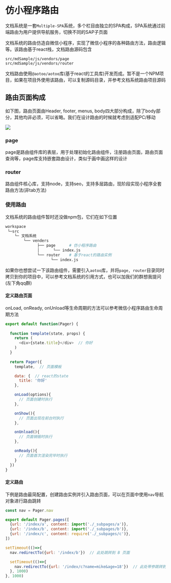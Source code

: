 # 仿小程序路由  

文档系统是一套`Multiple-SPA`系统，多个栏目由独立的SPA构成，SPA系统通过前端路由为用户提供导航服务，切换不同的SAP子页面

文档系统的路由仿造自微信小程序，实现了微信小程序的各种路由方法，路由逻辑等。该路由基于react栈，文档路由源码包含  

`src/mdSample/js/vendors/page`  
`src/mdSample/js/vendors/router`  

文档路由使用`@aotoo/aotoo`库(基于react的工具库)开发而成。暂不是一个NPM项目，如果在项目外使用该路由，可以复制源码目录，并参考文档系统路由项目源码  

## 路由页面构成  

如下图，路由页面由Header, footer, menus, body四大部分构成，除了body部分，其他均非必须，可以省略。我们在设计路由的时候就考虑到适配PC/移动

![](http://www.agzgz.com/imgs/agzgz/pageitem.jpeg)  

### page

page是路由组件库的表层，用于处理初始化路由组件，注册路由页面，路由页面查询等，page库支持嵌套路由设计，类似于画中画这样的设计  

### router  

路由组件核心库，支持node，支持seo，支持多层路由，现阶段实现小程序全套路由方法(非tab方法)

### 使用路由

文档系统的路由组件暂时还没做npm包，它们在如下位置  

```bash
workspace
 └─src
    └─ 文档系统
        └── venders
              ├── page      # 仿小程序路由
              │      └── index.js
              └── router    # 基于react的路由实例
                    └── index.js
```

如果你也想尝试一下该路由组件，需要引入`aotoo`库，并将`page, router`目录同时拷贝到你的项目中，可以参考文档系统的引用方式，也可以加我们的群想我提问(左下角qq群)

#### 定义路由页面  

onLoad, onReady, onUnload等生命周期的方法可以参考微信小程序路由生命周期方法

```js
export default function(Pager) {
  
  function template(state, props) {
    return (
      <div>{state.title}</div>  // 你好
    )
  }
  
  return Pager({
    template,  // 页面模板

    data: {  // react的state
      title: '你好'
    },

    onLoad(options){
      // 页面创建时执行
    },

    onShow(){
      // 页面出现在前台时执行
    },

    onUnload(){
      // 页面销毁时执行
    },

    onReady(){
      // 页面首次渲染完毕时执行
    }
  })
}
```

#### 定义路由

下例是路由最简配置，创建路由实例并引入路由页面，可以在页面中使用`nav`导航对象进行路由跳转

```js
const nav = Pager.nav

export default Pager.pages([
  {url: '/index/a', content: import('./_subpages/a')},
  {url: '/index/b', content: import('./_subpages/b')},
  {url: '/index/c', content: require('./_subpages/c')},
])

setTimeout(()=>{
  nav.redirectTo({url: '/index/b'})  // 此处跳转到 B 页面

  setTimeout(()=>{
    nav.redirectTo({url: '/index/c?name=mike&age=18'})  // 此处带参跳转到 C 页面
  }, 1000)
}, 1000)
```
